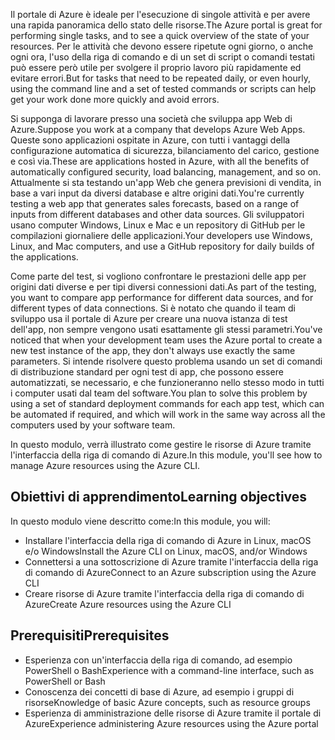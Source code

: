 <span data-ttu-id="72eaf-101">Il portale di Azure è ideale per l'esecuzione di singole attività e per avere una rapida panoramica dello stato delle risorse.</span><span class="sxs-lookup"><span data-stu-id="72eaf-101">The Azure portal is great for performing single tasks, and to see a quick overview of the state of your resources.</span></span> <span data-ttu-id="72eaf-102">Per le attività che devono essere ripetute ogni giorno, o anche ogni ora, l'uso della riga di comando e di un set di script o comandi testati può essere però utile per svolgere il proprio lavoro più rapidamente ed evitare errori.</span><span class="sxs-lookup"><span data-stu-id="72eaf-102">But for tasks that need to be repeated daily, or even hourly, using the command line and a set of tested commands or scripts can help get your work done more quickly and avoid errors.</span></span>

<span data-ttu-id="72eaf-103">Si supponga di lavorare presso una società che sviluppa app Web di Azure.</span><span class="sxs-lookup"><span data-stu-id="72eaf-103">Suppose you work at a company that develops Azure Web Apps.</span></span> <span data-ttu-id="72eaf-104">Queste sono applicazioni ospitate in Azure, con tutti i vantaggi della configurazione automatica di sicurezza, bilanciamento del carico, gestione e così via.</span><span class="sxs-lookup"><span data-stu-id="72eaf-104">These are applications hosted in Azure, with all the benefits of automatically configured security, load balancing, management, and so on.</span></span> <span data-ttu-id="72eaf-105">Attualmente si sta testando un'app Web che genera previsioni di vendita, in base a vari input da diversi database e altre origini dati.</span><span class="sxs-lookup"><span data-stu-id="72eaf-105">You're currently testing a web app that generates sales forecasts, based on a range of inputs from different databases and other data sources.</span></span> <span data-ttu-id="72eaf-106">Gli sviluppatori usano computer Windows, Linux e Mac e un repository di GitHub per le compilazioni giornaliere delle applicazioni.</span><span class="sxs-lookup"><span data-stu-id="72eaf-106">Your developers use Windows, Linux, and Mac computers, and use a GitHub repository for daily builds of the applications.</span></span>

<span data-ttu-id="72eaf-107">Come parte del test, si vogliono confrontare le prestazioni delle app per origini dati diverse e per tipi diversi connessioni dati.</span><span class="sxs-lookup"><span data-stu-id="72eaf-107">As part of the testing, you want to compare app performance for different data sources, and for different types of data connections.</span></span> <span data-ttu-id="72eaf-108">Si è notato che quando il team di sviluppo usa il portale di Azure per creare una nuova istanza di test dell'app, non sempre vengono usati esattamente gli stessi parametri.</span><span class="sxs-lookup"><span data-stu-id="72eaf-108">You've noticed that when your development team uses the Azure portal to create a new test instance of the app, they don't always use exactly the same parameters.</span></span> <span data-ttu-id="72eaf-109">Si intende risolvere questo problema usando un set di comandi di distribuzione standard per ogni test di app, che possono essere automatizzati, se necessario, e che funzioneranno nello stesso modo in tutti i computer usati dal team del software.</span><span class="sxs-lookup"><span data-stu-id="72eaf-109">You plan to solve this problem by using a set of standard deployment commands for each app test, which can be automated if required, and which will work in the same way across all the computers used by your software team.</span></span>

<span data-ttu-id="72eaf-110">In questo modulo, verrà illustrato come gestire le risorse di Azure tramite l'interfaccia della riga di comando di Azure.</span><span class="sxs-lookup"><span data-stu-id="72eaf-110">In this module, you'll see how to manage Azure resources using the Azure CLI.</span></span>

## <a name="learning-objectives"></a><span data-ttu-id="72eaf-111">Obiettivi di apprendimento</span><span class="sxs-lookup"><span data-stu-id="72eaf-111">Learning objectives</span></span>

<span data-ttu-id="72eaf-112">In questo modulo viene descritto come:</span><span class="sxs-lookup"><span data-stu-id="72eaf-112">In this module, you will:</span></span>

- <span data-ttu-id="72eaf-113">Installare l'interfaccia della riga di comando di Azure in Linux, macOS e/o Windows</span><span class="sxs-lookup"><span data-stu-id="72eaf-113">Install the Azure CLI on Linux, macOS, and/or Windows</span></span>
- <span data-ttu-id="72eaf-114">Connettersi a una sottoscrizione di Azure tramite l'interfaccia della riga di comando di Azure</span><span class="sxs-lookup"><span data-stu-id="72eaf-114">Connect to an Azure subscription using the Azure CLI</span></span>
- <span data-ttu-id="72eaf-115">Creare risorse di Azure tramite l'interfaccia della riga di comando di Azure</span><span class="sxs-lookup"><span data-stu-id="72eaf-115">Create Azure resources using the Azure CLI</span></span>

## <a name="prerequisites"></a><span data-ttu-id="72eaf-116">Prerequisiti</span><span class="sxs-lookup"><span data-stu-id="72eaf-116">Prerequisites</span></span>

- <span data-ttu-id="72eaf-117">Esperienza con un'interfaccia della riga di comando, ad esempio PowerShell o Bash</span><span class="sxs-lookup"><span data-stu-id="72eaf-117">Experience with a command-line interface, such as PowerShell or Bash</span></span>
- <span data-ttu-id="72eaf-118">Conoscenza dei concetti di base di Azure, ad esempio i gruppi di risorse</span><span class="sxs-lookup"><span data-stu-id="72eaf-118">Knowledge of basic Azure concepts, such as resource groups</span></span>
- <span data-ttu-id="72eaf-119">Esperienza di amministrazione delle risorse di Azure tramite il portale di Azure</span><span class="sxs-lookup"><span data-stu-id="72eaf-119">Experience administering Azure resources using the Azure portal</span></span>